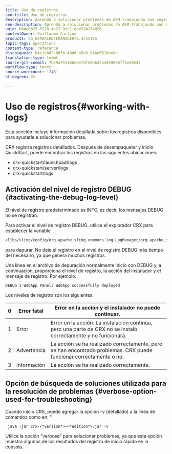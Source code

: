 ```yaml
---
title: Uso de registros
seo-title: Uso de registros
description: Aprenda a solucionar problemas de AEM trabajando con registros.
seo-description: Aprenda a solucionar problemas de AEM trabajando con registros.
uuid: b64e0b25-5228-4c2f-9cc1-dde524134026
contentOwner: Guillaume Carlino
products: SG_EXPERIENCEMANAGER/6.4/SITES
topic-tags: operations
content-type: reference
discoiquuid: b4c1cb82-865b-48dd-b5c0-946e6610ce8e
translation-type: tm+mt
source-git-commit: 7b39a715166eeefdf20eb22a4449068ff1ed0e42
workflow-type: tm+mt
source-wordcount: '246'
ht-degree: 3%

---
```



# Uso de registros{#working-with-logs}

Esta sección incluye información detallada sobre los registros disponibles para ayudarle a solucionar problemas.

CRX registra registros detallados. Después de desempaquetar y inicio QuickStart, puede encontrar los registros en las siguientes ubicaciones:

* crx-quickstart/launchpad/logs
* crx-quickstart/server/logs
* crx-quickstart/logs

## Activación del nivel de registro DEBUG {#activating-the-debug-log-level}

El nivel de registro predeterminado es INFO, es decir, los mensajes DEBUG no se registran.

Para activar el nivel de registro DEBUG, utilice el explorador CRX para establecer la variable

```xml
/libs/sling/config/org.apache.sling.commons.log.LogManager/org.apache.sling.commons.log.level
```

para depurar. No deje el registro en el nivel de registro DEBUG más tiempo del necesario, ya que genera muchos registros.

Una línea en el archivo de depuración normalmente inicio con DEBUG y, a continuación, proporciona el nivel de registro, la acción del instalador y el mensaje de registro. Por ejemplo:

```xml
DEBUG 3 WebApp Panel: WebApp successfully deployed
```

Los niveles de registro son los siguientes:

| 0 | Error fatal | Error en la acción y el instalador no puede continuar. |
|---|---|---|
| 1 | Error | Error en la acción. La instalación continúa, pero una parte de CRX no se instaló correctamente y no funcionará. |
| 2 | Advertencia | La acción se ha realizado correctamente, pero se han encontrado problemas. CRX puede funcionar correctamente o no. |
| 3 | Información | La acción se ha realizado correctamente. |

## Opción de búsqueda de soluciones utilizada para la resolución de problemas {#verbose-option-used-for-troubleshooting}

Cuando inicio CRX, puede agregar la opción -v (detallado) a la línea de comandos como en: &quot;

` java -jar crx-<*version*>-<*edition*>.jar -v`

Utilice la opción &quot;verbose&quot; para solucionar problemas, ya que esta opción muestra algunos de los resultados del registro de inicio rápido en la consola.
